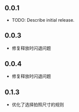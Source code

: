 ## 0.0.1

* TODO: Describe initial release.


## 0.0.3

* 修复释放时闪退问题

## 0.0.4

* 修复释放时闪退问题

## 0.1.3

* 优化了选择拍照尺寸的规则